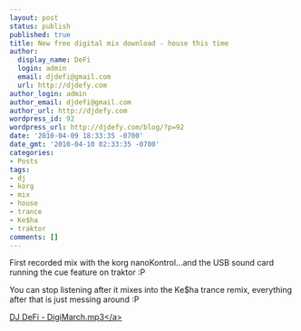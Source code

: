 ```yaml
---
layout: post
status: publish
published: true
title: New free digital mix download - house this time
author:
  display_name: DeFi
  login: admin
  email: djdefi@gmail.com
  url: http://djdefy.com
author_login: admin
author_email: djdefi@gmail.com
author_url: http://djdefy.com
wordpress_id: 92
wordpress_url: http://djdefy.com/blog/?p=92
date: '2010-04-09 18:33:35 -0700'
date_gmt: '2010-04-10 02:33:35 -0700'
categories:
- Posts
tags:
- dj
- korg
- mix
- house
- trance
- Ke$ha
- traktor
comments: []
---
```

<p>First recorded mix with the korg nanoKontrol...and the USB sound card running the cue feature on traktor :P</p>
<p>You can stop listening after it mixes into the Ke$ha trance remix, everything after that is just messing around :P</p>
<p><a href='http:&#47;&#47;djdefy.com&#47;media&#47;DJ%20DeFi%20-%20DigiMarch.mp3' >DJ DeFi - DigiMarch.mp3<&#47;a></p>
